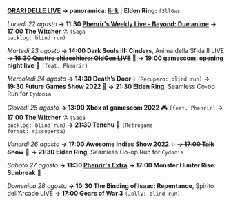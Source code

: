 <b><u>ORARI DELLE LIVE</u></b>
<b>→ panoramica: <a href="https://trello.com/b/iKwdSGf3/sabaku">link</a></b> | <b>Elden Ring:</b> <code>f3ll0ws</code>

<i>Lunedì 22 agosto</i>
<b>→ 11:30 <a href="https://www.twitch.tv/phenrir_mailoki">Phenrir's Weekly Live - Beyond: Due anime</a></b>
<b>→ 17:00 The Witcher</b> ⚗️ <code>(Saga backlog: blind run)</code>

<i>Martedì 23 agosto</i>
<b>→ 14:00 Dark Souls III: Cinders</b>, Anima della Sfida II LIVE
<s><b>→ 16:30 <a href="https://www.twitch.tv/oldgenproject">Quattro chiacchiere: OldGen LIVE</a></b></s> 💬
<b>→ 19:00 gamescom: opening night live</b> 🌃 <code>(feat. Phenrir)</code>

<i>Mercoledì 24 agosto</i>
<b>→ 14:30 Death’s Door</b> 💀 <code>(Recupero: blind run)</code>
<b>→ 19:30 Future Games Show 2022</b> 🔮
<b>→ 21:30 Elden Ring</b>, Seamless Co-op Run for <code>Cydonia</code>

<i>Giovedì 25 agosto</i>
<b>→ 13:00 Xbox at gamescom 2022</b> 🎮 <code>(feat. Phenrir)</code>
<b>→ 17:00 The Witcher</b> ⚗️ <code>(Saga backlog: blind run)</code>
<b>→ 21:30 Tenchu</b> 🥷 <code>(Retrogame format: riscoperta)</code>

<i>Venerdì 26 agosto</i>
<b>→ 17:00 Awesome Indies Show 2022</b> ✨
<s><b>→ 17:00 Talk Show</b></s> 🎤
<b>→ 21:30 Elden Ring</b>, Seamless Co-op Run for <code>Cydonia</code>

<i>Sabato 27 agosto</i>
<b>→ 11:30 <a href="https://www.twitch.tv/phenrir_mailoki">Phenrir's Extra</a></b>
<b>→ 17:00 Monster Hunter Rise: Sunbreak</b> 👹

<i>Domenica 28 agosto</i>
<b>→ 10:30 The Binding of Isaac: Repentance</b>, Spirito dell’Arcade LIVE
<b>→ 17:00 Gears of War 3</b> <code>(Jolly: blind run)</code>
